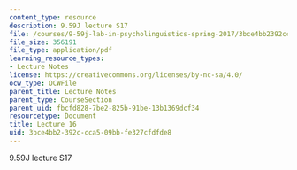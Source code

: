```yaml
---
content_type: resource
description: 9.59J lecture S17
file: /courses/9-59j-lab-in-psycholinguistics-spring-2017/3bce4bb2392ccca509bbfe327cfdfde8_MIT9_59jS17_lec16.pdf
file_size: 356191
file_type: application/pdf
learning_resource_types:
- Lecture Notes
license: https://creativecommons.org/licenses/by-nc-sa/4.0/
ocw_type: OCWFile
parent_title: Lecture Notes
parent_type: CourseSection
parent_uid: fbcfd828-7be2-825b-91be-13b1369dcf34
resourcetype: Document
title: Lecture 16
uid: 3bce4bb2-392c-cca5-09bb-fe327cfdfde8
---
```

9.59J lecture S17